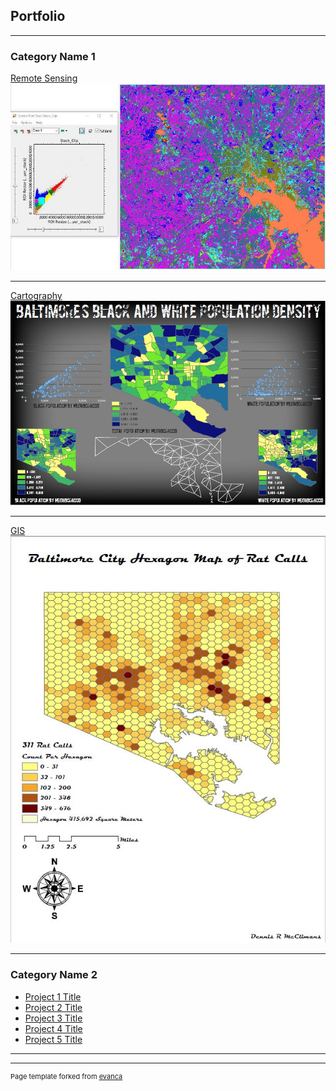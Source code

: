 ## Portfolio

---

### Category Name 1 

[Remote Sensing](/ROI's)
<img src="images/1stproject.JPG?raw=true"/>

---
[Cartography](/Adobe)
<img src="images/2ndproject.JPG?raw=true"/>

---
[GIS](/ARCMAP)
<img src="images/3rdproject.JPG?raw=true"/>

---

### Category Name 2

- [Project 1 Title](http://example.com/)
- [Project 2 Title](http://example.com/)
- [Project 3 Title](http://example.com/)
- [Project 4 Title](http://example.com/)
- [Project 5 Title](http://example.com/)

---




---
<p style="font-size:11px">Page template forked from <a href="https://github.com/evanca/quick-portfolio">evanca</a></p>
<!-- Remove above link if you don't want to attibute -->

